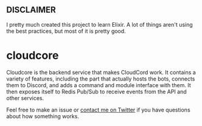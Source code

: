 ## DISCLAIMER
I pretty much created this project to learn Elixir. A lot of things aren't using the best practices, but most of it is pretty good.

# cloudcore

Cloudcore is the backend service that makes CloudCord work. It contains a variety of features, including the part that actually hosts the bots, connects them to Discord, and adds a command and module interface with them. It then exposes itself to Redis Pub/Sub to receive events from the API and other services.

Feel free to make an issue or [contact me on Twitter](https://twitter.com/phineyes) if you have questions about how something works.
